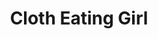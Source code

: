 --- 
title: "Cloth Eating Girl"
publishdate: "2019-3-4T16:48:46+02:00"
src: "https://365manga.net/manga/cloth-eating-girl"
image: "https://data.365manga.net/images/thumbnails/30362-cloth-eating-girl.jpg"
description: " Cloth Eating Girl summary is updating. Come visit Mangakakalot.com sometime to read the latest chapter of Cloth Eating Girl. If you have any question about this manga, Please don't hesitate to contact us or translate team. Hope you enjoy it."
---